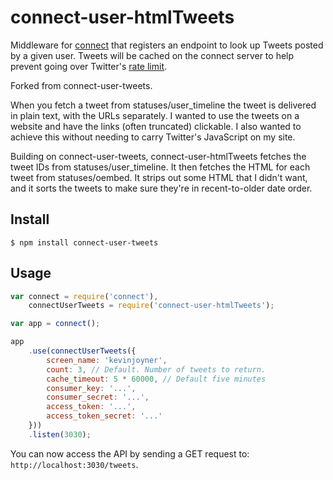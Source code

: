 # connect-user-htmlTweets

Middleware for [connect](https://github.com/senchalabs/connect) that registers an endpoint to look up Tweets posted by a given user. Tweets will be cached on the connect server to help prevent going over Twitter's [rate limit](https://dev.twitter.com/docs/rate-limiting/1.1).

Forked from connect-user-tweets.

When you fetch a tweet from statuses/user_timeline the tweet is delivered in plain text, with the URLs separately. I wanted to use the tweets on a website and have the links (often truncated) clickable. I also wanted to achieve this without needing to carry Twitter's JavaScript on my site.

Building on connect-user-tweets, connect-user-htmlTweets fetches the tweet IDs from statuses/user_timeline. It then fetches the HTML for each tweet from statuses/oembed. It strips out some HTML that I didn't want, and it sorts the tweets to make sure they're in recent-to-older date order.

## Install

`$ npm install connect-user-tweets`

## Usage

```javascript
var connect = require('connect'),
    connectUserTweets = require('connect-user-htmlTweets');

var app = connect();

app
    .use(connectUserTweets({
        screen_name: 'kevinjoyner',
        count: 3, // Default. Number of tweets to return.
        cache_timeout: 5 * 60000, // Default five minutes
        consumer_key: '...', 
        consumer_secret: '...',
        access_token: '...',
        access_token_secret: '...'
    }))
    .listen(3030);
```

You can now access the API by sending a GET request to: `http://localhost:3030/tweets`.
